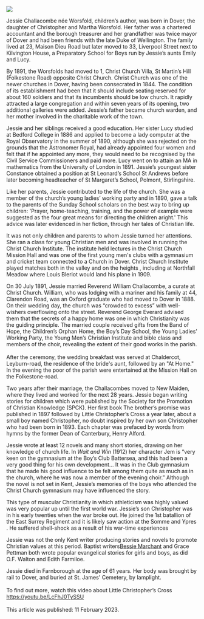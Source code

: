 <a href="https://juncture-digital.org"><img src="https://juncture-digital.org/images/ve-button.png"></a>
<param ve-config title="Jessie Challacombe (1864-1925)" author="Michelle Crowther" layout="vtl" banner="/images/banners/19c.jpg">

<param ve-entity eid="Q179224" aliases="Dover">

Jessie Challacombe née Worsfold, children’s author, was born in Dover, the daughter of Christopher and Martha Worsfold. Her father was a chartered accountant and the borough treasurer and her grandfather was twice mayor of Dover and had been friends with the late Duke of Wellington.  The family lived at 23, Maison Dieu Road but later moved to 33, Liverpool Street next to Kilvington House, a Preparatory School for Boys run by Jessie’s aunts Emily and Lucy. 

By 1891, the Worsfolds had moved to 1, Christ Church Villa, St Martin’s Hill (Folkestone Road) opposite Christ Church. Christ Church was one of the newer churches in Dover, having been consecrated in 1844. The condition of its establishment had been that it should include seating reserved for about 160 soldiers and that its incumbents should be low church.  It rapidly attracted a large congregation and within seven years of its opening, two additional galleries were added. Jessie’s father became church warden, and her mother involved in the charitable work of the town.

Jessie and her siblings received a good education. Her sister Lucy studied at Bedford College in 1886 and applied to become a lady computer at the Royal Observatory in the summer of 1890, although she was rejected on the grounds that the Astronomer Royal, had already appointed four women and felt that if he appointed any more, they would need to be recognised by the Civil Service Commissioners and paid more. Lucy went on to attain an MA in mathematics from the University of London in 1891. Jessie’s youngest sister Constance obtained a position at St Leonard’s School St Andrews before later becoming headteacher of St Margaret’s School, Polmont, Stirlingshire. 

Like her parents, Jessie contributed to the life of the church. She was a member of the church’s young ladies’ working party and in 1890, gave a talk to the parents of the Sunday School scholars on the best way to bring up children: 'Prayer, home-teaching, training, and the power of example were suggested as the four great means for directing the children aright.'  This advice was later evidenced in her fiction, through her tales of Christian life. 

It was not only children and parents to whom Jessie turned her attentions. She ran a class for young Christian men and was involved in running the Christ Church Institute. The institute held lectures in the Christ Church Mission Hall and was one of the first young men's clubs with a gymnasium and cricket team connected to a Church in Dover. Christ Church Institute played matches both in the valley and on the heights , including at Northfall Meadow where Louis Bleriot would land his plane in 1909.

On 30 July 1891, Jessie married Reverend William Challacombe, a curate at Christ Church. William, who was lodging with a mariner and his family at 44, Clarendon Road, was an Oxford graduate who had moved to Dover in 1888. On their wedding day, the church was “crowded to excess” with well-wishers overflowing onto the street. Reverend George Everard advised them that the secrets of a happy home was one in which Christianity was the guiding principle. The married couple received gifts from the Band of Hope, the Children’s Orphan Home, the Boy’s Day School, the Young Ladies’ Working Party, the Young Men’s Christian Institute and bible class and members of the choir, revealing the extent of their good works in the parish.
<br><br>
After the ceremony, the wedding breakfast was served at Chaldercot, Leyburn-road, the residence of the bride's aunt, followed by an "At Home." In the evening the poor of the parish were entertained at the Mission Hall on the Folkestone-road. 

Two years after their marriage, the Challacombes moved to New Maiden, where they lived and worked for the next 28 years. Jessie began writing stories for children which were published by the Society for the Promotion of Christian Knowledge (SPCK). Her first book The brother’s promise was published in 1897 followed by Little Christopher’s Cross a year later, about a small boy named Christopher, no doubt inspired by her own son Christopher who had been born in 1893. Each chapter was prefaced by words from hymns by the former Dean of Canterbury, Henry Alford. 

Jessie wrote at least 12 novels and many short stories, drawing on her knowledge of church life. In _Wait and Win_ (1912) her character Jem is “very keen on the gymnasium at the Boy’s Club Battersea, and this had been a very good thing for his own development… It was in the Club gymnasium that he made his good influence to be felt among them quite as much as in the church, where he was now a member of the evening choir.” Although the novel is not set in Kent, Jessie’s memories of the boys who attended the Christ Church gymnasium may have influenced the story. 

This type of muscular Christianity in which athleticism was highly valued was very popular up until the first world war. Jessie’s son Christopher was in his early twenties when the war broke out. He joined the 1st batallion of the East Surrey Regiment and it is likely saw action at the Somme and Ypres . He suffered shell-shock as a result of his war-time experiences 

Jessie was not the only Kent writer producing stories and novels to promote Christian values at this period. Baptist writers[Bessie Marchant](/19c/19c-marchantb-biography) and Grace Pettman both wrote popular evangelical stories for girls and boys, as did O.F. Walton and Edith Farmiloe.

Jessie died in Farnborough at the age of 61 years. Her body was brought by rail to Dover, and buried at St. James' Cemetery, by lamplight.
<br><br>
To find out more, watch this video about Little Christopher’s Cross https://youtu.be/LcFhJ0TySSU 
<br><br>
This article was published: 11 February 2023.
